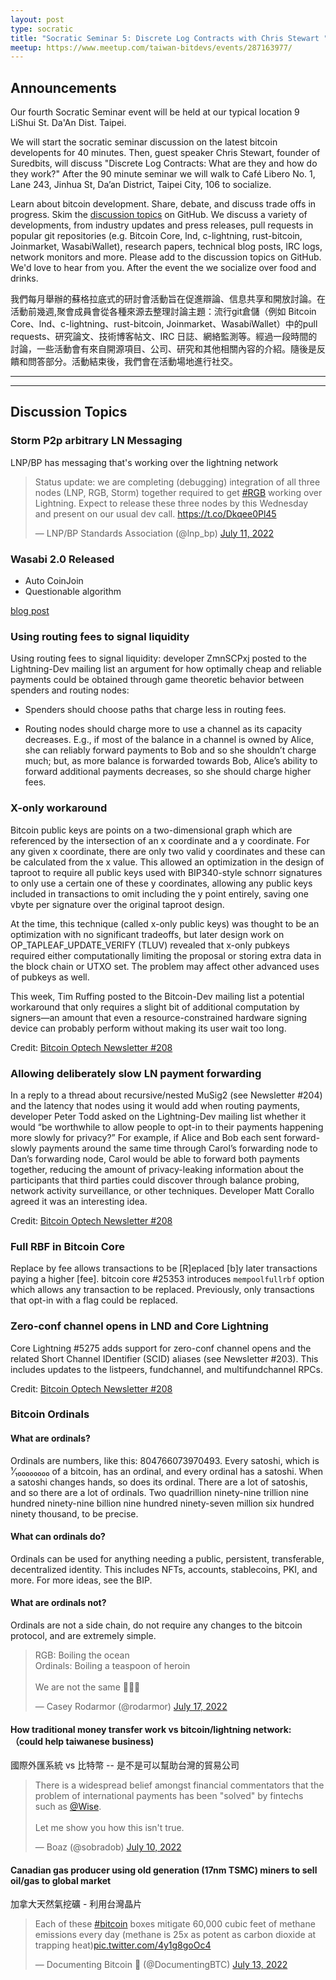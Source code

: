 ```yaml
---
layout: post
type: socratic
title: "Socratic Seminar 5: Discrete Log Contracts with Chris Stewart "
meetup: https://www.meetup.com/taiwan-bitdevs/events/287163977/
---
```


## Announcements

Our fourth Socratic Seminar event will be held at our typical location 9 LiShui St. Da'An Dist. Taipei.

We will start the socratic seminar discussion on the latest bitcoin developents for 40 minutes. Then, guest speaker Chris Stewart, founder of Suredbits, will discuss "Discrete Log Contracts: What are they and how do they work?" After the 90 minute seminar we will walk to Café Libero No. 1, Lane 243, Jinhua St, Da’an District, Taipei City, 106 to socialize.

Learn about bitcoin development. Share, debate, and discuss trade offs in progress. Skim the [discussion topics](https://github.com/TaiwanBitdevs/TaiwanBitdevs.github.io/pull/11) on GitHub. We discuss a variety of developments, from industry updates and press releases, pull requests in popular git repositories (e.g. Bitcoin Core, lnd, c-lightning, rust-bitcoin, Joinmarket, WasabiWallet), research papers, technical blog posts, IRC logs, network monitors and more. Please add to the discussion topics on GitHub. We'd love to hear from you. After the event the we socialize over food and drinks. 

我們每月舉辦的蘇格拉底式的研討會活動旨在促進辯論、信息共享和開放討論。在活動前幾週,聚會成員會從各種來源去整理討論主題：流行git倉儲（例如 Bitcoin Core、lnd、c-lightning、rust-bitcoin, Joinmarket、WasabiWallet）中的pull requests、研究論文、技術博客帖文、IRC 日誌、網絡監測等。經過一段時間的討論，一些活動會有來自開源項目、公司、研究和其他相關內容的介紹。隨後是反饋和問答部分。活動結束後，我們會在活動場地進行社交。

---
---

## Discussion Topics

### Storm P2p arbitrary LN Messaging

LNP/BP has messaging that's working over the lightning network

<blockquote class="twitter-tweet"><p lang="en" dir="ltr">Status update: we are completing (debugging) integration of all three nodes (LNP, RGB, Storm) together required to get <a href="https://twitter.com/hashtag/RGB?src=hash&amp;ref_src=twsrc%5Etfw">#RGB</a> working over Lightning. Expect to release these three nodes by this Wednesday and present on our usual dev call. <a href="https://t.co/Dkqee0Pl45">https://t.co/Dkqee0Pl45</a></p>&mdash; LNP/BP Standards Association (@lnp_bp) <a href="https://twitter.com/lnp_bp/status/1546424964621996033?ref_src=twsrc%5Etfw">July 11, 2022</a></blockquote> <script async src="https://platform.twitter.com/widgets.js" charset="utf-8"></script>


### Wasabi 2.0 Released

- Auto CoinJoin
- Questionable algorithm

[blog post](https://blog.wasabiwallet.io/wasabi2-0-released/)

### Using routing fees to signal liquidity

Using routing fees to signal liquidity: developer ZmnSCPxj posted to the Lightning-Dev mailing list an argument for how optimally cheap and reliable payments could be obtained through game theoretic behavior between spenders and routing nodes:

- Spenders should choose paths that charge less in routing fees.

- Routing nodes should charge more to use a channel as its capacity decreases. E.g., if most of the balance in a channel is owned by Alice, she can reliably forward payments to Bob and so she shouldn’t charge much; but, as more balance is forwarded towards Bob, Alice’s ability to forward additional payments decreases, so she should charge higher fees.


### X-only workaround

Bitcoin public keys are points on a two-dimensional graph which are referenced by the intersection of an x coordinate and a y coordinate. For any given x coordinate, there are only two valid y coordinates and these can be calculated from the x value. This allowed an optimization in the design of taproot to require all public keys used with BIP340-style schnorr signatures to only use a certain one of these y coordinates, allowing any public keys included in transactions to omit including the y point entirely, saving one vbyte per signature over the original taproot design.

At the time, this technique (called x-only public keys) was thought to be an optimization with no significant tradeoffs, but later design work on OP_TAPLEAF_UPDATE_VERIFY (TLUV) revealed that x-only pubkeys required either computationally limiting the proposal or storing extra data in the block chain or UTXO set. The problem may affect other advanced uses of pubkeys as well.

This week, Tim Ruffing posted to the Bitcoin-Dev mailing list a potential workaround that only requires a slight bit of additional computation by signers—an amount that even a resource-constrained hardware signing device can probably perform without making its user wait too long.

Credit: [Bitcoin Optech Newsletter #208](https://bitcoinops.org/en/newsletters/2022/07/13/)

### Allowing deliberately slow LN payment forwarding

In a reply to a thread about recursive/nested MuSig2 (see Newsletter #204) and the latency that nodes using it would add when routing payments, developer Peter Todd asked on the Lightning-Dev mailing list whether it would “be worthwhile to allow people to opt-in to their payments happening more slowly for privacy?” For example, if Alice and Bob each sent forward-slowly payments around the same time through Carol’s forwarding node to Dan’s forwarding node, Carol would be able to forward both payments together, reducing the amount of privacy-leaking information about the participants that third parties could discover through balance probing, network activity surveillance, or other techniques. Developer Matt Corallo agreed it was an interesting idea.

Credit: [Bitcoin Optech Newsletter #208](https://bitcoinops.org/en/newsletters/2022/07/13/)

### Full RBF in Bitcoin Core

Replace by fee allows transactions to be [R]eplaced [b]y later transactions paying a higher [fee]. bitcoin core #25353 introduces `mempoolfullrbf` option which allows any transaction to be replaced. Previously, only transactions that opt-in with a flag could be replaced.

### Zero-conf channel opens in LND and Core Lightning

Core Lightning #5275 adds support for zero-conf channel opens and the related Short Channel IDentifier (SCID) aliases (see Newsletter #203). This includes updates to the listpeers, fundchannel, and multifundchannel RPCs.

Credit: [Bitcoin Optech Newsletter #208](https://bitcoinops.org/en/newsletters/2022/07/13/)


### Bitcoin Ordinals

####  What are ordinals?

Ordinals are numbers, like this: 804766073970493. Every satoshi, which is ¹⁄₁₀₀₀₀₀₀₀₀ of a bitcoin, has an ordinal, and every ordinal has a satoshi. When a satoshi changes hands, so does its ordinal. There are a lot of satoshis, and so there are a lot of ordinals. Two quadrillion ninety-nine trillion nine hundred ninety-nine billion nine hundred ninety-seven million six hundred ninety thousand, to be precise.

#### What can ordinals do?

Ordinals can be used for anything needing a public, persistent, transferable, decentralized identity. This includes NFTs, accounts, stablecoins, PKI, and more. For more ideas, see the BIP.

#### What are ordinals not?

Ordinals are not a side chain, do not require any changes to the bitcoin protocol, and are extremely simple.

<blockquote class="twitter-tweet"><p lang="en" dir="ltr">RGB: Boiling the ocean<br>Ordinals: Boiling a teaspoon of heroin<br><br>We are not the same 😤😤😤</p>&mdash; Casey Rodarmor (@rodarmor) <a href="https://twitter.com/rodarmor/status/1548810977084198912?ref_src=twsrc%5Etfw">July 17, 2022</a></blockquote>

#### How traditional money transfer work vs bitcoin/lightning network: （could help taiwanese business)

 國際外匯系統 vs 比特幣 -- 是不是可以幫助台灣的貿易公司

<blockquote class="twitter-tweet"><p lang="en" dir="ltr">There is a widespread belief amongst financial commentators that the problem of international payments has been &quot;solved&quot; by fintechs such as <a href="https://twitter.com/Wise?ref_src=twsrc%5Etfw">@Wise</a>. <br><br>Let me show you how this isn&#39;t true.</p>&mdash; Boaz (@sobradob) <a href="https://twitter.com/sobradob/status/1546141704645971969?ref_src=twsrc%5Etfw">July 10, 2022</a></blockquote> <script async src="https://platform.twitter.com/widgets.js" charset="utf-8"></script> 

#### Canadian gas producer using old generation (17nm TSMC) miners to sell oil/gas to global market

加拿大天然氣挖礦 - 利用台灣晶片

<blockquote class="twitter-tweet"><p lang="en" dir="ltr">Each of these <a href="https://twitter.com/hashtag/bitcoin?src=hash&amp;ref_src=twsrc%5Etfw">#bitcoin</a> boxes mitigate 60,000 cubic feet of methane emissions every day (methane is 25x as potent as carbon dioxide at trapping heat)<a href="https://t.co/4y1g8goOc4">pic.twitter.com/4y1g8goOc4</a></p>&mdash; Documenting Bitcoin 📄 (@DocumentingBTC) <a href="https://twitter.com/DocumentingBTC/status/1547278900882964482?ref_src=twsrc%5Etfw">July 13, 2022</a></blockquote> <script async src="https://platform.twitter.com/widgets.js" charset="utf-8"></script>
